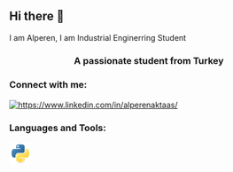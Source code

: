 ## Hi there 👋
I am Alperen, I am Industrial Enginerring Student 

<h3 align="center">A passionate student from Turkey</h3>

<h3 align="left">Connect with me:</h3>
<p align="left">
<a href="https://www.linkedin.com/in/alperenaktaas/" target="blank"><img align="center" src="https://raw.githubusercontent.com/rahuldkjain/github-profile-readme-generator/master/src/images/icons/Social/linked-in-alt.svg" alt="https://www.linkedin.com/in/alperenaktaas/" height="30" width="40" /></a>
</p>

<h3 align="left">Languages and Tools:</h3>
<p align="left"> <a href="https://www.python.org" target="_blank" rel="noreferrer"> <img src="https://raw.githubusercontent.com/devicons/devicon/master/icons/python/python-original.svg" alt="python" width="40" height="40"/> </a> </p>

